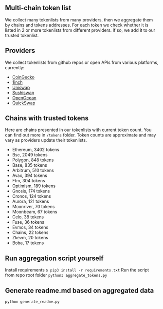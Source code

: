 
## Multi-chain token list 
We collect many tokenlists from many providers, then we aggregate them by chains and tokens addresses. 
For each token we check whether it is listed in 2 or more tokenlists from different providers. If so, 
we add it to our trusted tokenlist.

## Providers
We collect tokenlists from github repos or open APIs from various platforms, currently:
- [CoinGecko](https://www.coingecko.com/)
- [1inch](https://app.1inch.io/)
- [Uniswap](https://uniswap.org/)
- [Sushiswap](https://www.sushi.com/)
- [OpenOcean](https://openocean.finance/)
- [QuickSwap](https://quickswap.exchange/#/swap)

## Chains with trusted tokens
Here are chains presented in our tokenlists with current token count. You can find out more in `/tokens` folder.
Token counts are approximate and may vary as providers update their tokenlists.
- Ethereum, 3402 tokens
- Bsc, 2049 tokens
- Polygon, 848 tokens
- Base, 835 tokens
- Arbitrum, 510 tokens
- Avax, 394 tokens
- Ftm, 304 tokens
- Optimism, 189 tokens
- Gnosis, 174 tokens
- Cronos, 124 tokens
- Aurora, 121 tokens
- Moonriver, 70 tokens
- Moonbeam, 67 tokens
- Celo, 38 tokens
- Fuse, 36 tokens
- Evmos, 34 tokens
- Chains, 22 tokens
- Zkevm, 20 tokens
- Boba, 17 tokens

## Run aggregation script yourself
Install requirements
```$ pip3 install -r requirements.txt```
Run the script from repo root folder
```python3 aggregate_tokens.py```
## Generate readme.md based on aggregated data
```bash
python generate_readme.py
```
